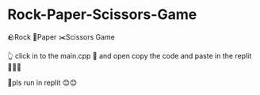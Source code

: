 # Rock-Paper-Scissors-Game
🪨Rock 📃Paper ✂️Scissors Game

👆 click in to the main.cpp 📃 and open copy the code and paste in the replit 🙏😊😊

🙏pls run in replit 😊😊
